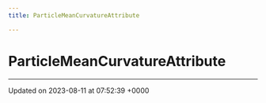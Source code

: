 ```yaml
---
title: ParticleMeanCurvatureAttribute

---
```


# ParticleMeanCurvatureAttribute





-------------------------------

Updated on 2023-08-11 at 07:52:39 +0000
